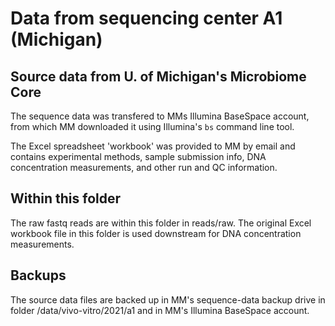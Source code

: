 # Data from sequencing center A1 (Michigan)

## Source data from U. of Michigan's Microbiome Core

The sequence data was transfered to MMs Illumina BaseSpace account, from which MM downloaded it using Illumina's `bs` command line tool.

The Excel spreadsheet 'workbook' was provided to MM by email and contains experimental methods, sample submission info, DNA concentration measurements, and other run and QC information.

## Within this folder

The raw fastq reads are within this folder in reads/raw.
The original Excel workbook file in this folder is used downstream for DNA concentration measurements.

## Backups

The source data files are backed up in MM's sequence-data backup drive in folder /data/vivo-vitro/2021/a1 and in MM's Illumina BaseSpace account.
